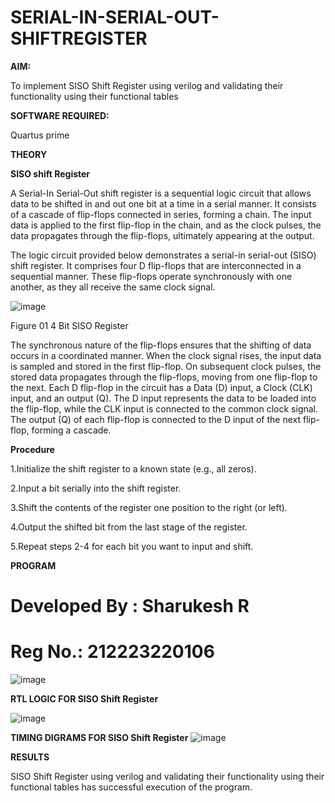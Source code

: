 # SERIAL-IN-SERIAL-OUT-SHIFTREGISTER

**AIM:**

To implement  SISO Shift Register using verilog and validating their functionality using their functional tables

**SOFTWARE REQUIRED:**

Quartus prime

**THEORY**

**SISO shift Register**

A Serial-In Serial-Out shift register is a sequential logic circuit that allows data to be shifted in and out one bit at a time in a serial manner. It consists of a cascade of flip-flops connected in series, forming a chain. The input data is applied to the first flip-flop in the chain, and as the clock pulses, the data propagates through the flip-flops, ultimately appearing at the output.

The logic circuit provided below demonstrates a serial-in serial-out (SISO) shift register. It comprises four D flip-flops that are interconnected in a sequential manner. These flip-flops operate synchronously with one another, as they all receive the same clock signal.

![image](https://github.com/naavaneetha/SERIAL-IN-SERIAL-OUT-SHIFTREGISTER/assets/154305477/e81c4072-37f9-46c6-8145-566764b74c3a)

Figure 01 4 Bit SISO Register

The synchronous nature of the flip-flops ensures that the shifting of data occurs in a coordinated manner. When the clock signal rises, the input data is sampled and stored in the first flip-flop. On subsequent clock pulses, the stored data propagates through the flip-flops, moving from one flip-flop to the next.
Each D flip-flop in the circuit has a Data (D) input, a Clock (CLK) input, and an output (Q). The D input represents the data to be loaded into the flip-flop, while the CLK input is connected to the common clock signal. The output (Q) of each flip-flop is connected to the D input of the next flip-flop, forming a cascade.

**Procedure**

1.Initialize the shift register to a known state (e.g., all zeros).

2.Input a bit serially into the shift register.

3.Shift the contents of the register one position to the right (or left).

4.Output the shifted bit from the last stage of the register.

5.Repeat steps 2-4 for each bit you want to input and shift.

**PROGRAM**

# Developed By : Sharukesh R
# Reg No.: 212223220106
![image](https://github.com/Kirubanithi-123/SERIAL-IN-SERIAL-OUT-SHIFTREGISTER/assets/151388581/877b4427-4a10-46cc-9c97-acc4ed7be027)


**RTL LOGIC FOR SISO Shift Register**

![image](https://github.com/Kirubanithi-123/SERIAL-IN-SERIAL-OUT-SHIFTREGISTER/assets/151388581/a1b0a34f-6e78-4b66-b21d-32d6a84f4e39)


**TIMING DIGRAMS FOR SISO Shift Register**
![image](https://github.com/Kirubanithi-123/SERIAL-IN-SERIAL-OUT-SHIFTREGISTER/assets/151388581/bb249bcf-701e-4770-9892-0e1c7ba92610)


**RESULTS**

SISO Shift Register using verilog and validating their functionality using their functional tables has successful execution of the program.

